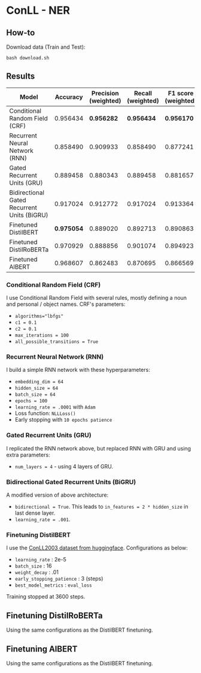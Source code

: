 # ConLL - NER

## How-to
Download data (Train and Test):
```
bash download.sh
```

## Results

| Model                                       | Accuracy     | Precision (weighted) | Recall (weighted) | F1 score (weighted) |
| ------------------------------------------- | ------------ | -------------------- | ----------------- | ------------------- |
| Conditional Random Field (CRF)              | 0.956434     | **0.956282**         | **0.956434**      | **0.956170**        |
| Recurrent Neural Network (RNN)              | 0.858490     | 0.909933             | 0.858490          | 0.877241            |
| Gated Recurrent Units (GRU)                 | 0.889458     | 0.880343             | 0.889458          | 0.881657            |
| Bidirectional Gated Recurrent Units (BiGRU) | 0.917024     | 0.912772             | 0.917024          | 0.913364            |
| Finetuned DistilBERT                        | **0.975054** | 0.889020             | 0.892713          | 0.890863            |
| Finetuned DistilRoBERTa                     | 0.970929     | 0.888856             | 0.901074          | 0.894923            |
| Finetuned AlBERT                            | 0.968607     | 0.862483             | 0.870695          | 0.866569            |

### Conditional Random Field (CRF)
I use Conditional Random Field with several rules, mostly defining a noun and personal / object names. CRF's parameters:
- `algorithms="lbfgs"`
- `c1 = 0.1`
- `c2 = 0.1`
- `max_iterations = 100`
- `all_possible_transitions = True`

### Recurrent Neural Network (RNN)
I build a simple RNN network with these hyperparameters:
- `embedding_dim = 64`
- `hidden_size = 64`
- `batch_size = 64`
- `epochs = 100`
- `learning_rate = .0001` with `Adam`
- Loss function: `NLLLoss()`
- Early stopping with `10 epochs patience`

### Gated Recurrent Units (GRU)
I replicated the RNN network above, but replaced RNN with GRU and using extra parameters:
- `num_layers = 4` - using 4 layers of GRU.

### Bidirectional Gated Recurrent Units (BiGRU)
A modified version of above architecture:
- `bidirectional = True`. This leads to `in_features = 2 * hidden_size` in last dense layer.
- `learning_rate = .001`.

### Finetuning DistilBERT
I use the [ConLL2003 dataset from huggingface](https://huggingface.co/datasets/conll2003). Configurations as below:
- `learning_rate` : 2e-5
- `batch_size` : 16
- `weight_decay` : .01
- `early_stopping_patience` : 3 (steps)
- `best_model_metrics` : `eval_loss`

Training stopped at 3600 steps.

## Finetuning DistilRoBERTa
Using the same configurations as the DistilBERT finetuning.

## Finetuning AlBERT
Using the same configurations as the DistilBERT finetuning.

